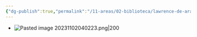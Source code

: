 ```yaml
---
{"dg-publish":true,"permalink":"/11-areas/02-biblioteca/lawrence-de-arabia-richard-p-graves/","noteIcon":""}
---
```


- ![Pasted image 20231102040223.png|200](/img/user/11%20%C3%81reas%20%E2%9A%99/02%20Biblioteca/%F0%9F%92%BE%20Adjuntos/Pasted%20image%2020231102040223.png)